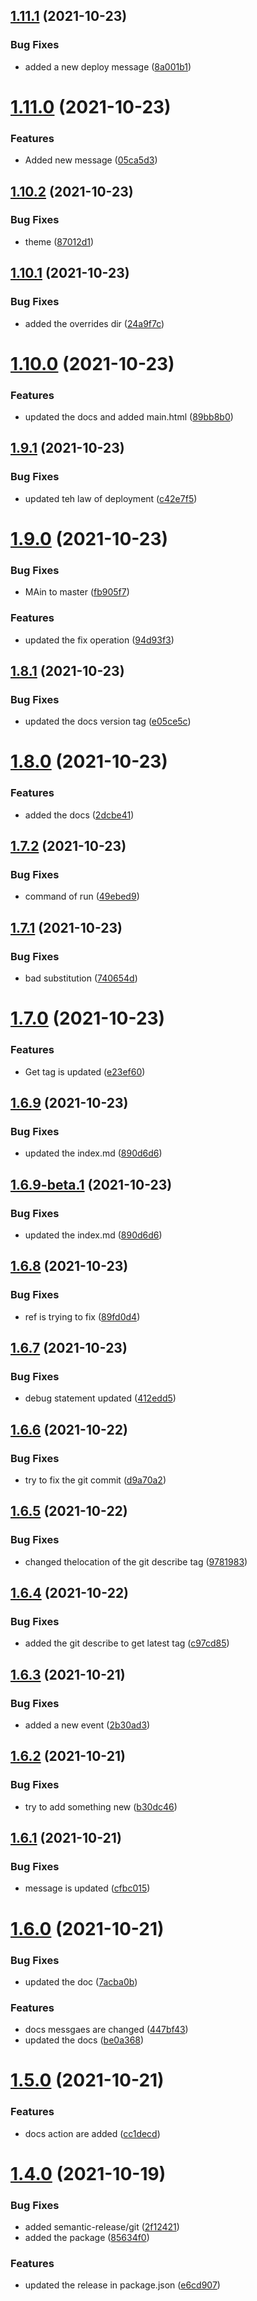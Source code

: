## [1.11.1](https://github.com/darkmatter18/darkmatter18-testing/compare/v1.11.0...v1.11.1) (2021-10-23)


### Bug Fixes

* added a new deploy message ([8a001b1](https://github.com/darkmatter18/darkmatter18-testing/commit/8a001b18ff395ce09d948f3e59c809d37b4865ff))

# [1.11.0](https://github.com/darkmatter18/darkmatter18-testing/compare/v1.10.2...v1.11.0) (2021-10-23)


### Features

* Added new message ([05ca5d3](https://github.com/darkmatter18/darkmatter18-testing/commit/05ca5d368dca134192e70e47fa1e4f33820d6c6d))

## [1.10.2](https://github.com/darkmatter18/darkmatter18-testing/compare/v1.10.1...v1.10.2) (2021-10-23)


### Bug Fixes

* theme ([87012d1](https://github.com/darkmatter18/darkmatter18-testing/commit/87012d1117db80626771348e8dc168273e8e3d02))

## [1.10.1](https://github.com/darkmatter18/darkmatter18-testing/compare/v1.10.0...v1.10.1) (2021-10-23)


### Bug Fixes

* added the overrides dir ([24a9f7c](https://github.com/darkmatter18/darkmatter18-testing/commit/24a9f7c30bd5989a742afaf8d9a5e02b6fe36d1f))

# [1.10.0](https://github.com/darkmatter18/darkmatter18-testing/compare/v1.9.1...v1.10.0) (2021-10-23)


### Features

* updated the docs and added main.html ([89bb8b0](https://github.com/darkmatter18/darkmatter18-testing/commit/89bb8b04bfa795f3b6443d37e1236dd184c9bc90))

## [1.9.1](https://github.com/darkmatter18/darkmatter18-testing/compare/v1.9.0...v1.9.1) (2021-10-23)


### Bug Fixes

* updated teh law of deployment ([c42e7f5](https://github.com/darkmatter18/darkmatter18-testing/commit/c42e7f53564c8d85f09f217bb46f2070f07f1606))

# [1.9.0](https://github.com/darkmatter18/darkmatter18-testing/compare/v1.8.1...v1.9.0) (2021-10-23)


### Bug Fixes

* MAin to master ([fb905f7](https://github.com/darkmatter18/darkmatter18-testing/commit/fb905f7404e1ccf68d8834a5c347e29976014e8a))


### Features

* updated the fix operation ([94d93f3](https://github.com/darkmatter18/darkmatter18-testing/commit/94d93f349fb6ebb93b062e210b870b6415d14bb5))

## [1.8.1](https://github.com/darkmatter18/darkmatter18-testing/compare/v1.8.0...v1.8.1) (2021-10-23)


### Bug Fixes

* updated the docs version tag ([e05ce5c](https://github.com/darkmatter18/darkmatter18-testing/commit/e05ce5ce3a5d2972b2f20c373c2bfe24217a8803))

# [1.8.0](https://github.com/darkmatter18/darkmatter18-testing/compare/v1.7.2...v1.8.0) (2021-10-23)


### Features

* added the docs ([2dcbe41](https://github.com/darkmatter18/darkmatter18-testing/commit/2dcbe414191291bcc25fa5d354b9c65f42022543))

## [1.7.2](https://github.com/darkmatter18/darkmatter18-testing/compare/v1.7.1...v1.7.2) (2021-10-23)


### Bug Fixes

* command of run ([49ebed9](https://github.com/darkmatter18/darkmatter18-testing/commit/49ebed9e4824316aeca4b4318e3569e304d4eae8))

## [1.7.1](https://github.com/darkmatter18/darkmatter18-testing/compare/v1.7.0...v1.7.1) (2021-10-23)


### Bug Fixes

* bad substitution ([740654d](https://github.com/darkmatter18/darkmatter18-testing/commit/740654dfb078ce0e6fabf9a54b0a835d06d1e66d))

# [1.7.0](https://github.com/darkmatter18/darkmatter18-testing/compare/v1.6.9...v1.7.0) (2021-10-23)


### Features

* Get tag is updated ([e23ef60](https://github.com/darkmatter18/darkmatter18-testing/commit/e23ef6024a047af9a70bef3942b9007b1df35cc6))

## [1.6.9](https://github.com/darkmatter18/darkmatter18-testing/compare/v1.6.8...v1.6.9) (2021-10-23)


### Bug Fixes

* updated the index.md ([890d6d6](https://github.com/darkmatter18/darkmatter18-testing/commit/890d6d6718f86fcf3bb6d9526b533f0db8e23da7))

## [1.6.9-beta.1](https://github.com/darkmatter18/darkmatter18-testing/compare/v1.6.8...v1.6.9-beta.1) (2021-10-23)


### Bug Fixes

* updated the index.md ([890d6d6](https://github.com/darkmatter18/darkmatter18-testing/commit/890d6d6718f86fcf3bb6d9526b533f0db8e23da7))

## [1.6.8](https://github.com/darkmatter18/darkmatter18-testing/compare/v1.6.7...v1.6.8) (2021-10-23)


### Bug Fixes

* ref is trying to fix ([89fd0d4](https://github.com/darkmatter18/darkmatter18-testing/commit/89fd0d413e132f673846ed069e4695fa5bbd5ff9))

## [1.6.7](https://github.com/darkmatter18/darkmatter18-testing/compare/v1.6.6...v1.6.7) (2021-10-23)


### Bug Fixes

* debug statement updated ([412edd5](https://github.com/darkmatter18/darkmatter18-testing/commit/412edd5bc1a68229405328e754eea0cb0e8db86e))

## [1.6.6](https://github.com/darkmatter18/darkmatter18-testing/compare/v1.6.5...v1.6.6) (2021-10-22)


### Bug Fixes

* try to fix the git commit ([d9a70a2](https://github.com/darkmatter18/darkmatter18-testing/commit/d9a70a29a6137d15cf26f279c3738fa5663cd7b9))

## [1.6.5](https://github.com/darkmatter18/darkmatter18-testing/compare/v1.6.4...v1.6.5) (2021-10-22)


### Bug Fixes

* changed thelocation of the git describe tag ([9781983](https://github.com/darkmatter18/darkmatter18-testing/commit/97819832f734698186f367f725fb9717014794ec))

## [1.6.4](https://github.com/darkmatter18/darkmatter18-testing/compare/v1.6.3...v1.6.4) (2021-10-22)


### Bug Fixes

* added the git describe to get latest tag ([c97cd85](https://github.com/darkmatter18/darkmatter18-testing/commit/c97cd855db428f780ce68609dcb91838b91368ce))

## [1.6.3](https://github.com/darkmatter18/darkmatter18-testing/compare/v1.6.2...v1.6.3) (2021-10-21)


### Bug Fixes

* added a new event ([2b30ad3](https://github.com/darkmatter18/darkmatter18-testing/commit/2b30ad3c368c5da742af41fa5c7fe8a54fd35070))

## [1.6.2](https://github.com/darkmatter18/darkmatter18-testing/compare/v1.6.1...v1.6.2) (2021-10-21)


### Bug Fixes

* try to add something new ([b30dc46](https://github.com/darkmatter18/darkmatter18-testing/commit/b30dc4619e59ed3714a84bfaaf86be3a7d614914))

## [1.6.1](https://github.com/darkmatter18/darkmatter18-testing/compare/v1.6.0...v1.6.1) (2021-10-21)


### Bug Fixes

* message is updated ([cfbc015](https://github.com/darkmatter18/darkmatter18-testing/commit/cfbc0150fe62f306f1ea4b3597c03654a93cd348))

# [1.6.0](https://github.com/darkmatter18/darkmatter18-testing/compare/v1.5.0...v1.6.0) (2021-10-21)


### Bug Fixes

* updated the doc ([7acba0b](https://github.com/darkmatter18/darkmatter18-testing/commit/7acba0b729032a1017888cb6c32a98bf5bd52725))


### Features

* docs messgaes are changed ([447bf43](https://github.com/darkmatter18/darkmatter18-testing/commit/447bf439b02a4d69ffe765f89e6117f2358cde5a))
* updated the docs ([be0a368](https://github.com/darkmatter18/darkmatter18-testing/commit/be0a368563513ef3c8183ac17be4ca4912d7aa43))

# [1.5.0](https://github.com/darkmatter18/darkmatter18-testing/compare/v1.4.0...v1.5.0) (2021-10-21)


### Features

* docs action are added ([cc1decd](https://github.com/darkmatter18/darkmatter18-testing/commit/cc1decdab1731f79d90dd10e53dad5bff2bd0142))

# [1.4.0](https://github.com/darkmatter18/darkmatter18-testing/compare/v1.3.0...v1.4.0) (2021-10-19)


### Bug Fixes

* added semantic-release/git ([2f12421](https://github.com/darkmatter18/darkmatter18-testing/commit/2f124211b3cb39f54eea60b4419c161dba641bc0))
* added the package ([85634f0](https://github.com/darkmatter18/darkmatter18-testing/commit/85634f01d85534c8ba5b69d3c29b61f74474f00a))


### Features

* updated the release in package.json ([e6cd907](https://github.com/darkmatter18/darkmatter18-testing/commit/e6cd907493f51d2858b46af230d5977784fc2ec2))
